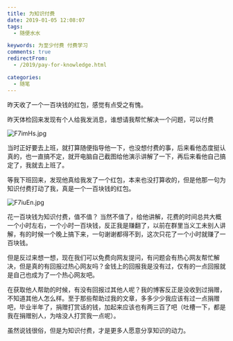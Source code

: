 ```yaml
---
title: 为知识付费
date: 2019-01-05 12:08:07
tags:
  - 随便水水

keywords: 为至少付费 付费学习
comments: true
redirectFrom:
  - /2019/pay-for-knowledge.html

categories:
  - 随笔
---
```


昨天收了一个一百块钱的红包，感觉有点受之有愧。

<!-- more -->

昨天体检回来发现有个人给我发消息，谁想请我帮忙解决一个问题，可以付费

![F7imHs.jpg](https://s2.ax1x.com/2019/01/05/F7imHs.jpg)

当时正好要去上班，就打算随便指导他一下，也没想付费的事，后来看他态度挺认真的，也一直搞不定，就开电脑自己截图给他演示讲解了一下，再后来看他自己搞定了，我就去上班了。

等我下班回来，发现他真给我发了一个红包，本来也没打算收的，但是他那一句为知识付费打动了我，真是一个一百块钱的红包。

![F7iuEn.jpg](https://s2.ax1x.com/2019/01/05/F7iuEn.jpg)

花一百块钱为知识付费，值不值？
当然不值了，给他讲解，花费的时间总共大概一个小时左右，一个小时一百块钱，反正我是赚翻了，以前在群里当义工未别人讲解，有的时候一个晚上搞下来，一句谢谢都得不到，这次只花了一个小时就赚了一百块钱。

但是反过来想一想，现在我们可以免费向网友提问，有问题会有热心网友帮忙解决，但是真的有回报过热心网友吗？金钱上的回报我是没有过，仅有的一点回报就是自己也成为了一个热心网友吧。

在获取他人帮助的时候，有没有回报过其他人呢？我的博客反正是没收到过捐赠，不知道其他人怎么样。至于那些帮助过我的文章，多多少少我应该有过一点捐赠吧，毕业半年了，捐赠打赏话的钱，加起来应该也有两三百了吧（吐槽一下，都是我在捐赠别人，为啥没人打赏我一点呢）。

虽然说钱很俗，但是为知识付费，才是更多人愿意分享知识的动力。
